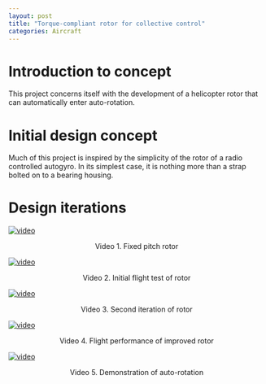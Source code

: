 ```yaml
---
layout: post
title: "Torque-compliant rotor for collective control"
categories: Aircraft
---
```


# Introduction to concept
This project concerns itself with the development of a helicopter rotor that can automatically enter auto-rotation. 

# Initial design concept
Much of this project is inspired by the simplicity of the rotor of a radio controlled autogyro. In its simplest case, it is nothing more than a strap bolted on to a bearing housing.  

# Design iterations
[![video](https://img.youtube.com/vi/GvAgDsWhSy0/hqdefault.jpg)](https://youtu.be/GvAgDsWhSy0) 
<p align="center">Video 1. Fixed pitch rotor</p>

[![video](https://img.youtube.com/vi/nCT1aNKzHTk/hqdefault.jpg)](https://youtu.be/nCT1aNKzHTk) 
<p align="center">Video 2. Initial flight test of rotor</p>

[![video](https://img.youtube.com/vi/Q9cXrapfBSE/hqdefault.jpg)](https://youtu.be/Q9cXrapfBSE) 
<p align="center">Video 3. Second iteration of rotor</p>

[![video](https://img.youtube.com/vi/M2seHrdyMqY/hqdefault.jpg)](https://youtu.be/M2seHrdyMqY) 
<p align="center">Video 4. Flight performance of improved rotor</p>

[![video](https://img.youtube.com/vi/kZA_8MvSCww/hqdefault.jpg)](https://youtu.be/kZA_8MvSCww)
<p align="center">Video 5. Demonstration of auto-rotation</p>
